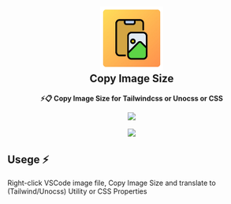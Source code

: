 <!-- # Copy Image Size -->

<h2 align="center"><img src="./icon.png" height="128" /><br />Copy Image Size</h2>
<p align="center"><strong>⚡️📋 Copy Image Size for Tailwindcss or Unocss or CSS
</strong></p>
<p align=center>
<a href="https://marketplace.visualstudio.com/items?itemName=mguellsegarra.highlight-on-copy">
  <img src="https://img.shields.io/visual-studio-marketplace/v/lizyChy0329.copy-image-size?label=Visual%20Studio%20Marketplace&color=%25234c1&link=https%3A%2F%2Fgithub.com%2FlizyChy0329%2Fvscode-copy-image-size">
</a>
</p>

<p align=center>
<img src="https://files.catbox.moe/nqvcb8.png" />
</p>

## Usege ⚡️

Right-click VSCode image file, Copy Image Size and translate to (Tailwind/Unocss) Utility or CSS Properties
